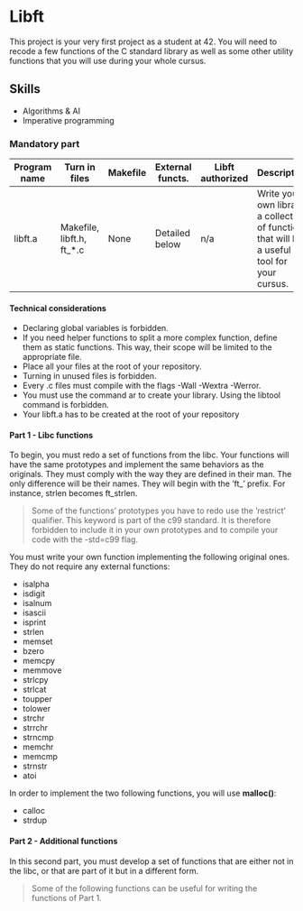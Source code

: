 # Libft

This project is your very first project as a student at 42. You will need to recode a few functions of the C standard library as well as some other utility functions that you will use during your whole cursus.

## Skills

- Algorithms & AI
- Imperative programming

### Mandatory part

| Program name | Turn in files               | Makefile | External functs. | Libft authorized | Description                                                                                   |
| ------------ | --------------------------- | -------- | ---------------- | ---------------- | --------------------------------------------------------------------------------------------- |
| libft.a      | Makefile, libft.h, ft\_\*.c | None     | Detailed below   | n/a              | Write your own library: a collection of functions that will be a useful tool for your cursus. |

#### Technical considerations

- Declaring global variables is forbidden.
- If you need helper functions to split a more complex function, define them as static functions. This way, their scope will be limited to the appropriate file.
- Place all your files at the root of your repository.
- Turning in unused files is forbidden.
- Every .c files must compile with the flags -Wall -Wextra -Werror.
- You must use the command ar to create your library. Using the libtool command is forbidden.
- Your libft.a has to be created at the root of your repository

#### Part 1 - Libc functions

To begin, you must redo a set of functions from the libc. Your functions will have the
same prototypes and implement the same behaviors as the originals. They must comply
with the way they are defined in their man. The only difference will be their names. They
will begin with the ’ft\_’ prefix. For instance, strlen becomes ft_strlen.

> Some of the functions’ prototypes you have to redo use the ’restrict’ qualifier. This keyword is part of the c99 standard. It is therefore forbidden to include it in your own prototypes and to compile your code with the -std=c99 flag.

You must write your own function implementing the following original ones. They do not require any external functions:

- isalpha
- isdigit
- isalnum
- isascii
- isprint
- strlen
- memset
- bzero
- memcpy
- memmove
- strlcpy
- strlcat
- toupper
- tolower
- strchr
- strrchr
- strncmp
- memchr
- memcmp
- strnstr
- atoi

In order to implement the two following functions, you will use **malloc()**:

- calloc
- strdup

#### Part 2 - Additional functions

In this second part, you must develop a set of functions that are either not in the libc,
or that are part of it but in a different form.

> Some of the following functions can be useful for writing the functions of Part 1.
